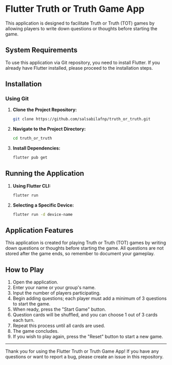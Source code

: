 # Flutter Truth or Truth Game App

This application is designed to facilitate Truth or Truth (TOT) games by allowing players to write down questions or thoughts before starting the game.

## System Requirements

To use this application via Git repository, you need to install Flutter. If you already have Flutter installed, please proceed to the installation steps.

## Installation

### Using Git

1. **Clone the Project Repository:**
    ```bash
    git clone https://github.com/salsabilafnp/truth_or_truth.git
    ```

2. **Navigate to the Project Directory:**
    ```bash
    cd truth_or_truth
    ```

3. **Install Dependencies:**
    ```bash
    flutter pub get
    ```

## Running the Application

1. **Using Flutter CLI:**
    ```bash
    flutter run
    ```

2. **Selecting a Specific Device:**
    ```bash
    flutter run -d device-name
    ```

## Application Features

This application is created for playing Truth or Truth (TOT) games by writing down questions or thoughts before starting the game. All questions are not stored after the game ends, so remember to document your gameplay.

## How to Play

1. Open the application.
2. Enter your name or your group's name.
3. Input the number of players participating.
4. Begin adding questions; each player must add a minimum of 3 questions to start the game.
5. When ready, press the "Start Game" button.
6. Question cards will be shuffled, and you can choose 1 out of 3 cards each turn.
7. Repeat this process until all cards are used.
8. The game concludes.
9. If you wish to play again, press the "Reset" button to start a new game.

---

Thank you for using the Flutter Truth or Truth Game App! If you have any questions or want to report a bug, please create an issue in this repository.

